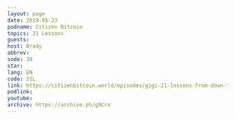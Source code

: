 ```yaml
---
layout: page
date: 2019-05-23
podname: Citizen Bitcoin
topics: 21 Lessons
guests: 
host: Brady
abbrev: 
sode: 38
star: 
lang: EN
code: 21L
link: https://citizenbitcoin.world/episodes/gigi-21-lessons-from-down-the-bitcoin
podlink: 
youtube: 
archive: https://archive.ph/g9Crx
---
```

